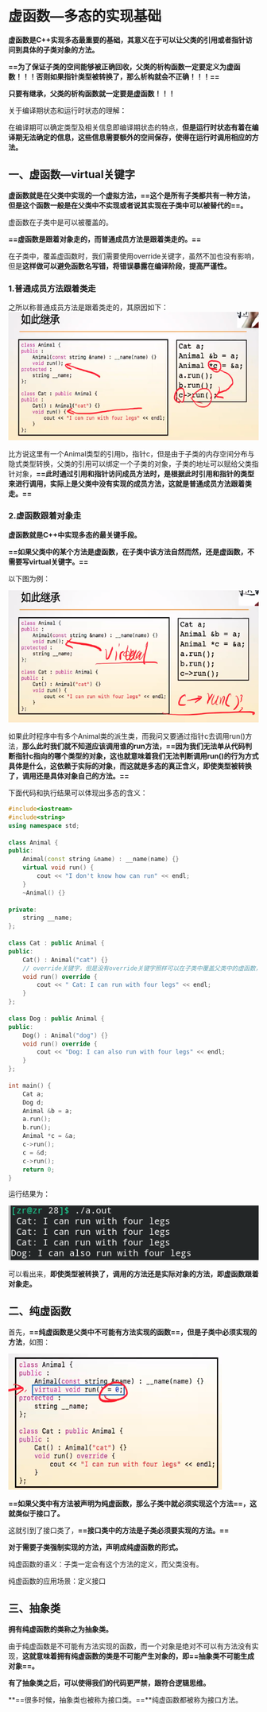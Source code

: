 # 虚函数—多态的实现基础

**虚函数是C++实现多态最重要的基础，其意义在于可以让父类的引用或者指针访问到具体的子类对象的方法。**

**==为了保证子类的空间能够被正确回收，父类的析构函数一定要定义为虚函数！！！否则如果指针类型被转换了，那么析构就会不正确！！！==**



**只要有继承，父类的析构函数就一定要是虚函数！！！**



关于编译期状态和运行时状态的理解：

在编译期可以确定类型及相关信息即编译期状态的特点，**但是运行时状态有着在编译期无法确定的信息，这些信息需要额外的空间保存，使得在运行时调用相应的方法。**



## 一、虚函数—virtual关键字

**虚函数就是在父类中实现的一个虚拟方法，==这个是所有子类都共有一种方法，但是这个函数一般是在父类中不实现或者说其实现在子类中可以被替代的==。**

虚函数在子类中是可以被覆盖的。

**==虚函数是跟着对象走的，而普通成员方法是跟着类走的。==**

在子类中，覆盖虚函数时，我们需要使用override关键字，虽然不加也没有影响，但是**这样做可以避免函数名写错，将错误暴露在编译阶段，提高严谨性。**



### 1.普通成员方法跟着类走

之所以称普通成员方法是跟着类走的，其原因如下：
![](./normal.png)

比方说这里有一个Animal类型的引用b，指针c，但是由于子类的内存空间分布与隐式类型转换，父类的引用可以绑定一个子类的对象，子类的地址可以赋给父类指针对象，**==此时通过引用和指针访问成员方法时，是根据此时引用和指针的类型来进行调用，实际上是父类中没有实现的成员方法，这就是普通成员方法跟着类走。==**



### 2.虚函数跟着对象走

**虚函数就是C++中实现多态的最关键手段。**

**==如果父类中的某个方法是虚函数，在子类中该方法自然而然，还是虚函数，不需要写virtual关键字。==**

以下图为例：

![](./virtual.png)

如果此时程序中有多个Animal类的派生类，而我问又要通过指针c去调用run()方法，**那么此时我们就不知道应该调用谁的run方法，==因为我们无法单从代码判断指针c指向的哪个类型的对象，这也就意味着我们无法判断调用run()的行为方式具体是什么，这依赖于实际的对象，而这就是多态的真正含义，即使类型被转换了，调用还是具体对象自己的方法。==**

下面代码和执行结果可以体现出多态的含义：

```c++
#include<iostream>
#include<string>
using namespace std;

class Animal {
public:
    Animal(const string &name) : __name(name) {}
    virtual void run() {
        cout << "I don't know how can run" << endl;
    }
    ~Animal() {}

private:
    string __name;
};

class Cat : public Animal {
public:
    Cat() : Animal("cat") {}
    // override关键字，但是没有override关键字照样可以在子类中覆盖父类中的虚函数，引入override关键字就是为了让不匹配的虚函数名暴露出来，将运行时的错误暴露在编译期。
    void run() override {
        cout << " Cat: I can run with four legs" << endl;
    }
};

class Dog : public Animal {
public:
    Dog() : Animal("dog") {}
    void run() override {
        cout << "Dog: I can also run with four legs" << endl;
    }
};

int main() {
    Cat a;
    Dog d;
    Animal &b = a;
    a.run();
    b.run();
    Animal *c = &a;
    c->run();
    c = &d;
    c->run();
    return 0;
}
```

运行结果为：

![](./virtual_function.png)

可以看出来，**即使类型被转换了，调用的方法还是实际对象的方法，即虚函数跟着对象走。**



## 二、纯虚函数

首先，**==纯虚函数是父类中不可能有方法实现的函数==，但是子类中必须实现的方法**，如图：

![](./pure_virtual.png)

**==如果父类中有方法被声明为纯虚函数，那么子类中就必须实现这个方法==，这就类似于接口了。**

这就引到了接口类了，**==接口类中的方法是子类必须要实现的方法。==**

**对于需要子类强制实现的方法，声明成纯虚函数的形式。**



纯虚函数的语义：子类一定会有这个方法的定义，而父类没有。

纯虚函数的应用场景：定义接口



## 三、抽象类

**拥有纯虚函数的类称之为抽象类。**

由于纯虚函数是不可能有方法实现的函数，而一个对象是绝对不可以有方法没有实现，**这就意味着拥有纯虚函数的类是不可能产生对象的，即==抽象类不可能生成对象==。**

**有了抽象类之后，可以使得我们的代码更严禁，跟符合逻辑思维。**

**==很多时候，抽象类也被称为接口类。==**纯虚函数都被称为接口方法。



